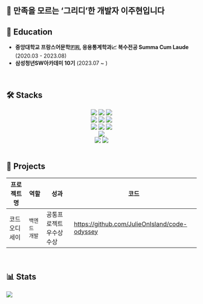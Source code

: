 ## 👋 만족을 모르는 ‘그리디’한 개발자 이주현입니다

## 🌱 Education
- **중앙대학교 프랑스어문학🇫🇷, 응용통계학과📈 복수전공 Summa Cum Laude** (2020.03 - 2023.08)
- **삼성청년SW아카데미 10기** (2023.07 ~ )

<br>

## 🛠 Stacks

<div align=center> 
  <img src="https://img.shields.io/badge/java-007396?style=for-the-badge&logo=java&logoColor=white"> 
  <img src="https://img.shields.io/badge/python-3776AB?style=for-the-badge&logo=python&logoColor=white">
  <img src="https://img.shields.io/badge/tensorflow-FF6F00?style=for-the-badge&logo=tensorflow&logoColor=white">
  <br>
  

  <img src="https://img.shields.io/badge/mysql-4479A1?style=for-the-badge&logo=mysql&logoColor=white"> 
  <img src="https://img.shields.io/badge/mongoDB-47A248?style=for-the-badge&logo=MongoDB&logoColor=white">
  <img src="https://img.shields.io/badge/redis-DC382D?style=for-the-badge&logo=redis&logoColor=white">
  <br>
  
  <img src="https://img.shields.io/badge/SpringBoot-6DB33F?style=for-the-badge&logo=SpringBoot&logoColor=white">
  <img src="https://img.shields.io/badge/fastapi-009688?style=for-the-badge&logo=fastapi&logoColor=white">
  <img src="https://img.shields.io/badge/rabbitmq-FF6600?style=for-the-badge&logo=rabbitmq&logoColor=white">
  <br>

  <img src="https://img.shields.io/badge/amazons3-569A31?style=for-the-badge&logo=amazons3&logoColor=white">
  <br>
  
  <img src="https://img.shields.io/badge/git-F05032?style=for-the-badge&logo=git&logoColor=white">
  <img src="https://img.shields.io/badge/jirasoftware-0052CC?style=for-the-badge&logo=jirasoftware&logoColor=white">
  <br>
</div>

<br>

## 👯 Projects
| 프로젝트명  | 역할 | 성과 | 코드 | 
| ------------- | ------------- | ------------- | ------------- |
| 코드 오디세이  | `백엔드 개발`  | 공통프로젝트 우수상 수상 | https://github.com/JulieOnIsland/code-odyssey |

<br>

## 📊 Stats
<img src="https://github-readme-stats.vercel.app/api?username=JulieOnIsland&show_icons=true">

<!--
**JulieOnIsland/JulieOnIsland** is a ✨ _special_ ✨ repository because its `README.md` (this file) appears on your GitHub profile.

Here are some ideas to get you started:

- 🔭 I’m currently working on ...
- 🌱 I’m currently learning ...
- 👯 I’m looking to collaborate on ...
- 🤔 I’m looking for help with ...
- 💬 Ask me about ...
- 📫 How to reach me: ...
- 😄 Pronouns: ...
- ⚡ Fun fact: ...
-->
